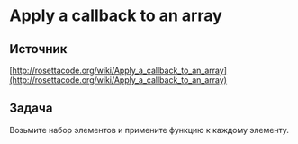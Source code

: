 ﻿# Apply a callback to an array

## Источник

[http://rosettacode.org/wiki/Apply_a_callback_to_an_array](http://rosettacode.org/wiki/Apply_a_callback_to_an_array)

## Задача

Возьмите набор элементов и примените функцию к каждому элементу.
